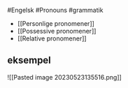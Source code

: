 #Engelsk #Pronouns #grammatik

* [[Personlige pronomener]]
* [[Possessive pronomener]]
* [[Relative pronomener]]

## eksempel
![[Pasted image 20230523135516.png]]